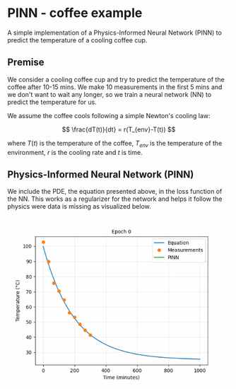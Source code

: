 # PINN - coffee example

A simple implementation of a Physics-Informed Neural Network (PINN) to predict the temperature of a cooling coffee cup.

## Premise

We consider a cooling coffee cup and try to predict the temperature of the coffee after 10-15 mins. We make 10 measurements in the first 5 mins and we don't want to wait any longer, so we train a neural network (NN) to predict the temperature for us.

We assume the coffee cools following a simple Newton's cooling law:

$$
  \frac{dT(t)}{dt} = r(T_{env}-T(t))
$$

where $T(t)$ is the temperature of the coffee, $T_{env}$ is the temperature of the environment, $r$ is the cooling rate and $t$ is time.

## Physics-Informed Neural Network (PINN)

We include the PDE, the equation presented above, in the loss function of the NN. This works as a regularizer for the network and helps it follow the physics were data is missing as visualized below.

<p align="center">
  <img src="figures/PINN.gif" alt="Demo PINN Animation">
</p>
